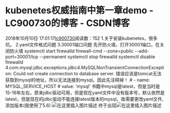 # kubenetes权威指南中第一章demo - LC900730的博客 - CSDN博客
2018年10月10日 17:01:17[lc900730](https://me.csdn.net/LC900730)阅读数：152
1.关于安装kubenetes，很多坑。
2.yaml文件格式问题
3.30001端口问题
先开防火墙，打开30001端口，在关闭防火墙
systemctl start firewalld
firewall-cmd --zone=public --add-port=30001/tcp --permanent
systemctl stop firewalld
systemctl disable firewalld
4.com.mysql.jdbc.exceptions.jdbc4.MySQLNonTransientConnectionException: Could not create connection to database server. 错误应该是tomcat无法获取到mysql的地址，所以无法连接到mysql。因此先注释掉！ # - name: MYSQL_SERVICE_HOST # value: ‘mysql’
书籍中mysql是latest，但是当时是15-16年左右，原来jdbc驱动可用，但是现在yaml文件中没有版本号，默认依然是latest，但是现在的jdbc驱动不能连接latest版本的mysql，故需要更改yaml文件,添加版本(我使用了5.6)
![在这里插入图片描述](https://img-blog.csdn.net/20181010165917298?watermark/2/text/aHR0cHM6Ly9ibG9nLmNzZG4ubmV0L0xDOTAwNzMw/font/5a6L5L2T/fontsize/400/fill/I0JBQkFCMA==/dissolve/70)
终于出现![在这里插入图片描述](https://img-blog.csdn.net/20181010170025527?watermark/2/text/aHR0cHM6Ly9ibG9nLmNzZG4ubmV0L0xDOTAwNzMw/font/5a6L5L2T/fontsize/400/fill/I0JBQkFCMA==/dissolve/70)
